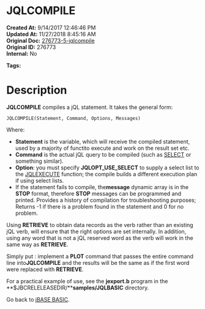 # JQLCOMPILE

**Created At:** 9/14/2017 12:46:46 PM  
**Updated At:** 11/27/2018 8:45:16 AM  
**Original Doc:** [276773-5-jqlcompile](https://docs.jbase.com/36868-jbase-basic/276773-5-jqlcompile)  
**Original ID:** 276773  
**Internal:** No  

**Tags:**
<badge text='record handling' vertical='middle' />
<badge text='query language' vertical='middle' />
<badge text='jql' vertical='middle' />

# Description

**JQLCOMPILE** compiles a jQL statement. It takes the general form:

```
JQLCOMPILE(Statement, Command, Options, Messages)
```

Where:

- **Statement** is the variable, which will receive the compiled statement, used by a majority of functito execute and work on the result set etc.
- **Command** is the actual jQL query to be compiled (such as [SELECT](./../select) or something similar).
- **Option**: you must specify **JQLOPT\_USE\_SELECT** to supply a select list to the [JQLEXECUTE](./../jqlexecute) function; the compile builds a different execution plan if using select lists.
- If the statement fails to compile, the**message** dynamic array is in the **STOP** format, therefore **STOP** messages can be programmed and printed. Provides a history of compilation for troubleshooting purposes; Returns -1 if there is a problem found in the statement and 0 for no problem.


Using **RETRIEVE** to obtain data records as the verb rather than an existing jQL verb, will ensure that the right options are set internally. In addition, using any word that is not a jQL reserved word as the verb will work in the same way as **RETRIEVE**.

Simply put : implement a **PLOT** command that passes the entire command line into**JQLCOMPILE** and the results will be the same as if the first word were replaced with **RETRIEVE**.

For a practical example of use, see the **jexport.b** program in the **$JBCRELELEASEDIR/****samples/JQLBASIC** directory.

Go back to [jBASE BASIC](./../jbase-basic-programmers-reference-guide).


